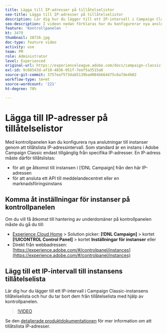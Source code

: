 ```yaml
---
title: Lägga till IP-adresser på tillåtelselistor
seo-title: Lägga till IP-adresser på tillåtelselistor
description: Lär dig hur du lägger till ett IP-intervall i Campaign Classic-instansens tillåtelselista och hur du tar bort dem från tillåtelselista med hjälp av kontrollpanelen.
seo-description: I videon nedan förklaras hur du konfigurerar nya anslutningar till instanser genom att tillåtslista IP-adressintervall.
feature: 'Kontrollpanelen  '
kt: 3479
thumbnail: 28726.jpg
doc-type: feature video
activity: use
team: PM
role: Administrator
level: Experienced
original-url: https://experienceleague.adobe.com/docs/campaign-classic-learn/tutorials/administrating/control-panel-acc/ip-whitelisting.html,https://experienceleague.adobe.com/docs/campaign-classic-learn/tutorials/administrating/control-panel-acc/ip-allow-listing.html
exl-id: 9c68543d-af10-4836-951f-7eef5a3515a8
source-git-commit: 3757eaf573dab5139bad084b664475c6a7de4b02
workflow-type: tm+mt
source-wordcount: '221'
ht-degree: 70%

---
```


# Lägga till IP-adresser på tillåtelselistor

Med kontrollpanelen kan du konfigurera nya anslutningar till instanser genom att tillåtslista IP-adressintervall. Som standard är en instans i Adobe Campaign Classic endast tillgänglig från specifika IP-adresser. En IP-adress måste därför tillåtslistas:

* för att ge åtkomst till instansen i [!DNL Campaign] från den här IP-adressen
* för att ansluta ett API till meddelandecentret eller en marknadsföringsinstans

## Komma åt inställningar för instanser på kontrollpanelen

Om du vill få åtkomst till hantering av underdomäner på kontrollpanelen måste du gå du till:

* [Experience Cloud Home](https://experience.adobe.com/#/home) > Solution picker: **[!DNL Campaign]** > kortet **[!UICONTROL Control Panel]** > kortet **Inställningar för instanser**
eller
* Direkt från webbadressen: [https://experience.adobe.com/#/controlpanel/instances](https://experience.adobe.com/#/controlpanel/instances)

## Lägg till ett IP-intervall till instansens tillåtelselista

Lär dig hur du lägger till ett IP-intervall i Campaign Classic-instansens tillåtelselista och hur du tar bort dem från tillåtelselista med hjälp av kontrollpanelen.

>[!VIDEO](https://video.tv.adobe.com/v/28726?quality=12)

Se den [detaljerade produktdokumentationen](https://experienceleague.adobe.com/docs/control-panel/using/sftp-management/ip-range-allow-listing.html) för mer information om att tillåtslista IP-adresser.
